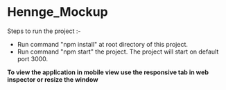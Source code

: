 # Hennge_Mockup

Steps to run the project :-

* Run command "npm install" at root directory of this project.
* Run command "npm start" the project. The project will start on default port 3000.

**To view the application in mobile view use the responsive tab in web inspector or resize the window**